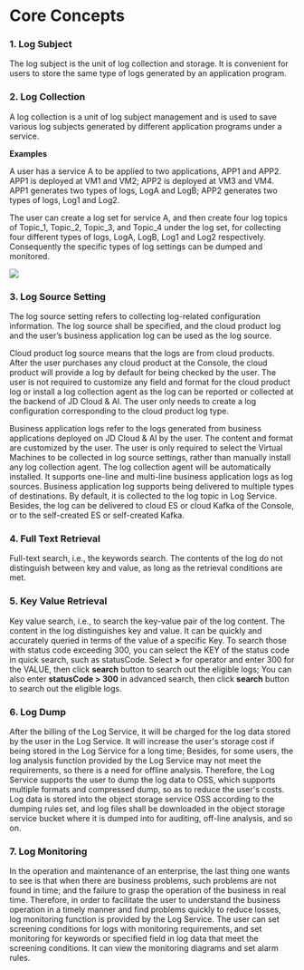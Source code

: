 # Core Concepts

### 1. Log Subject  

The log subject is the unit of log collection and storage. It is convenient for users to store the same type of logs generated by an application program. 

### 2. Log Collection

A log collection is a unit of log subject management and is used to save various log subjects generated by different application programs under a service.  

**Examples**

A user has a service A to be applied to two applications, APP1 and APP2. APP1 is deployed at VM1 and VM2; APP2 is deployed at VM3 and VM4. APP1 generates two types of logs, LogA and LogB; APP2 generates two types of logs, Log1 and Log2.

The user can create a log set for service A, and then create four log topics of Topic_1, Topic_2, Topic_3, and Topic_4 under the log set, for collecting four different types of logs, LogA, LogB, Log1 and Log2 respectively. Consequently the specific types of log settings can be dumped and monitored.

![](https://raw.githubusercontent.com/jdcloudcom/cn/zhangwenjie-only/image/LogService/Introduction/logset%26logtopic.jpg)

### 3. Log Source Setting

The log source setting refers to collecting log-related configuration information. The log source shall be specified, and the cloud product log and the user’s business application log can be used as the log source.  

Cloud product log source means that the logs are from cloud products. After the user purchases any cloud product at the Console, the cloud product will provide a log by default for being checked by the user. The user is not required to customize any field and format for the cloud product log or install a log collection agent as the log can be reported or collected at the backend of JD Cloud & AI. The user only needs to create a log configuration corresponding to the cloud product log type.

Business application logs refer to the logs generated from business applications deployed on JD Cloud & AI by the user. The content and format are customized by the user. The user is only required to select the Virtual Machines to be collected in log source settings, rather than manually install any log collection agent. The log collection agent will be automatically installed. It supports one-line and multi-line business application logs as log sources. Business application log supports being delivered to multiple types of destinations. By default, it is collected to the log topic in Log Service. Besides, the log can be delivered to cloud ES or cloud Kafka of the Console, or to the self-created ES or self-created Kafka.

### 4. Full Text Retrieval

Full-text search, i.e., the keywords search. The contents of the log do not distinguish between key and value, as long as the retrieval conditions are met.  

### 5. Key Value Retrieval 

Key value search, i.e., to search the key-value pair of the log content. The content in the log distinguishes key and value. It can be quickly and accurately queried in terms of the value of a specific Key. To search those with status code exceeding 300, you can select the KEY of the status code in quick search, such as statusCode. Select **>** for operator and enter 300 for the VALUE, then click **search** button to search out the eligible logs; You can also enter **statusCode > 300** in advanced search, then click **search** button to search out the eligible logs.

### 6. Log Dump

After the billing of the Log Service, it will be charged for the log data stored by the user in the Log Service. It will increase the user's storage cost if being stored in the Log Service for a long time; Besides, for some users, the log analysis function provided by the Log Service may not meet the requirements, so there is a need for offline analysis. Therefore, the Log Service supports the user to dump the log data to OSS, which supports multiple formats and compressed dump, so as to reduce the user's costs. Log data is stored into the object storage service OSS according to the dumping rules set, and log files shall be downloaded in the object storage service bucket where it is dumped into for auditing, off-line analysis, and so on.

### 7. Log Monitoring

In the operation and maintenance of an enterprise, the last thing one wants to see is that when there are business problems, such problems are not found in time; and the failure to grasp the operation of the business in real time. Therefore, in order to facilitate the user to understand the business operation in a timely manner and find problems quickly to reduce losses, log monitoring function is provided by the Log Service. The user can set screening conditions for logs with monitoring requirements, and set monitoring for keywords or specified field in log data that meet the screening conditions. It can view the monitoring diagrams and set alarm rules.
